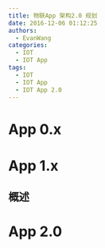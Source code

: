 ```yaml
---
title: 物联App 架构2.0 规划
date: 2016-12-06 01:12:25
authors:
  - EvanWang
categories:
  - IOT
  - IOT App
tags:
  - IOT
  - IOT App
  - IOT App 2.0
---
```


# App 0.x


# App 1.x

## 概述

<!-- more -->

# App 2.0